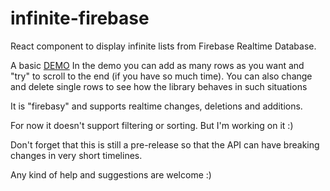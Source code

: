 # infinite-firebase


React component to display infinite lists from Firebase Realtime Database.

A basic [DEMO](https://tarikhuber.github.io/infinite-firebase/)
In the demo you can add as many rows as you want and "try" to scroll to the end (if you have so much time). You can also change and delete single rows to see how the library behaves in such situations

It is "firebasy" and supports realtime changes, deletions and additions. 

For now it doesn't support filtering or sorting. But I'm working on it :)

Don't forget that this is still a pre-release so that the API can have breaking changes in very short timelines.

Any kind of help and suggestions are welcome :)

